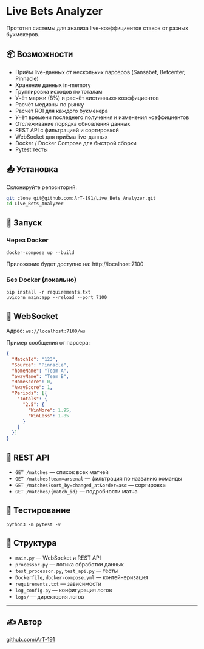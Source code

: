 # Live Bets Analyzer

Прототип системы для анализа live-коэффициентов ставок от разных букмекеров.

## 📦 Возможности

- Приём live-данных от нескольких парсеров (Sansabet, Betcenter, Pinnacle)
- Хранение данных in-memory
- Группировка исходов по тоталам
- Учёт маржи (8%) и расчёт «истинных» коэффициентов
- Расчёт медианы по рынку
- Расчёт ROI для каждого букмекера
- Учёт времени последнего получения и изменения коэффициентов
- Отслеживание порядка обновления данных
- REST API с фильтрацией и сортировкой
- WebSocket для приёма live-данных
- Docker / Docker Compose для быстрой сборки
- Pytest тесты

## 📥 Установка

Склонируйте репозиторий:

```bash
git clone git@github.com:ArT-191/Live_Bets_Analyzer.git
cd Live_Bets_Analyzer
```

## 🚀 Запуск

### Через Docker

```
docker-compose up --build
```

Приложение будет доступно на:
http://localhost:7100

### Без Docker (локально)

```
pip install -r requirements.txt
uvicorn main:app --reload --port 7100
```

## 📡 WebSocket

Адрес: `ws://localhost:7100/ws`

Пример сообщения от парсера:

```json
{
  "MatchId": "123",
  "Source": "Pinnacle",
  "homeName": "Team A",
  "awayName": "Team B",
  "HomeScore": 0,
  "AwayScore": 1,
  "Periods": [{
    "Totals": {
      "2.5": {
        "WinMore": 1.95,
        "WinLess": 1.85
      }
    }
  }]
}
```

## 🔗 REST API

- `GET /matches` — список всех матчей
- `GET /matches?team=arsenal` — фильтрация по названию команды
- `GET /matches?sort_by=changed_at&order=asc` — сортировка
- `GET /matches/{match_id}` — подробности матча

## 🧪 Тестирование

```
python3 -m pytest -v
```

## 📁 Структура

- `main.py` — WebSocket и REST API
- `processor.py` — логика обработки данных
- `test_processor.py`, `test_api.py` — тесты
- `Dockerfile`, `docker-compose.yml` — контейнеризация
- `requirements.txt` — зависимости
- `log_config.py` — конфигурация логов
- `logs/` — директория логов

---

## ✍️ Автор

[github.com/ArT-191](https://github.com/ArT-191)
